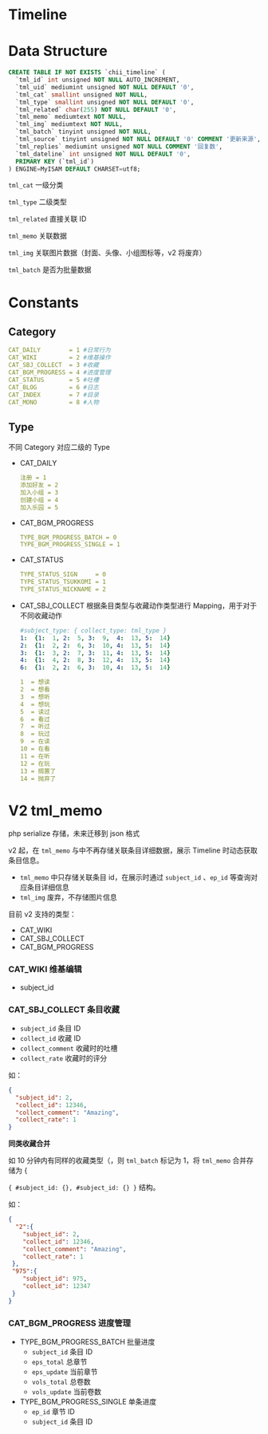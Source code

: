 # Timeline

# Data Structure

```sql
CREATE TABLE IF NOT EXISTS `chii_timeline` (
  `tml_id` int unsigned NOT NULL AUTO_INCREMENT,
  `tml_uid` mediumint unsigned NOT NULL DEFAULT '0',
  `tml_cat` smallint unsigned NOT NULL,
  `tml_type` smallint unsigned NOT NULL DEFAULT '0',
  `tml_related` char(255) NOT NULL DEFAULT '0',
  `tml_memo` mediumtext NOT NULL,
  `tml_img` mediumtext NOT NULL,
  `tml_batch` tinyint unsigned NOT NULL,
  `tml_source` tinyint unsigned NOT NULL DEFAULT '0' COMMENT '更新来源',
  `tml_replies` mediumint unsigned NOT NULL COMMENT '回复数',
  `tml_dateline` int unsigned NOT NULL DEFAULT '0',
  PRIMARY KEY (`tml_id`)
) ENGINE=MyISAM DEFAULT CHARSET=utf8;
```

`tml_cat` 一级分类

`tml_type` 二级类型

`tml_related` 直接关联 ID

`tml_memo` 关联数据

`tml_img` 关联图片数据（封面、头像、小组图标等，v2 将废弃）

`tml_batch` 是否为批量数据

# Constants

## Category

```yaml
CAT_DAILY        = 1 #日常行为
CAT_WIKI         = 2 #维基操作
CAT_SBJ_COLLECT  = 3 #收藏
CAT_BGM_PROGRESS = 4 #进度管理
CAT_STATUS       = 5 #吐槽
CAT_BLOG         = 6 #日志
CAT_INDEX        = 7 #目录
CAT_MONO         = 8 #人物
```

## Type

不同 Category 对应二级的 Type

- CAT_DAILY
    
    ```yaml
    注册 = 1
    添加好友 = 2
    加入小组 = 3
    创建小组 = 4
    加入乐园 = 5
    ```
    
- CAT_BGM_PROGRESS
    
    ```yaml
    TYPE_BGM_PROGRESS_BATCH = 0
    TYPE_BGM_PROGRESS_SINGLE = 1
    ```
    
- CAT_STATUS
    
    ```yaml
    TYPE_STATUS_SIGN     = 0
    TYPE_STATUS_TSUKKOMI = 1
    TYPE_STATUS_NICKNAME = 2
    ```
    
- CAT_SBJ_COLLECT 根据条目类型与收藏动作类型进行  Mapping，用于对于不同收藏动作
    
    ```yaml
    #subject_type: { collect_type: tml_type }
    1:  {1:  1, 2:  5, 3:  9,  4:  13, 5:  14}
    2:  {1:  2, 2:  6, 3:  10, 4:  13, 5:  14}
    3:  {1:  3, 2:  7, 3:  11, 4:  13, 5:  14}
    4:  {1:  4, 2:  8, 3:  12, 4:  13, 5:  14}
    6:  {1:  2, 2:  6, 3:  10, 4:  13, 5:  14}
    ```
    
    ```yaml
    1  = 想读
    2  = 想看
    3  = 想听
    4  = 想玩
    5  = 读过
    6  = 看过
    7  = 听过
    8  = 玩过
    9  = 在读
    10 = 在看
    11 = 在听
    12 = 在玩
    13 = 搁置了
    14 = 抛弃了
    ```
    

# V2 tml_memo

php serialize 存储，未来迁移到 json 格式

v2 起，在 `tml_memo` 与中不再存储关联条目详细数据，展示 Timeline 时动态获取条目信息。

- `tml_memo` 中只存储关联条目 id，在展示时通过 `subject_id` 、`ep_id` 等查询对应条目详细信息
- `tml_img` 废弃，不存储图片信息

目前 v2 支持的类型：

- CAT_WIKI
- CAT_SBJ_COLLECT
- CAT_BGM_PROGRESS

### CAT_WIKI 维基编辑

- subject_id

### CAT_SBJ_COLLECT 条目收藏

- `subject_id` 条目 ID
- `collect_id` 收藏 ID
- `collect_comment` 收藏时的吐槽
- `collect_rate` 收藏时的评分

如：

```json
{
  "subject_id": 2,
  "collect_id": 12346,
  "collect_comment": "Amazing",
  "collect_rate": 1
}
```

**同类收藏合并**

如 10 分钟内有同样的收藏类型（，则 `tml_batch` 标记为 1，将 `tml_memo` 合并存储为 {

`{ #subject_id: {}, #subject_id: {} }` 结构。

如：

```json
{
  "2":{
    "subject_id": 2,
    "collect_id": 12346,
    "collect_comment": "Amazing",
    "collect_rate": 1
 },
 "975":{
    "subject_id": 975,
    "collect_id": 12347
 }
}
```

### CAT_BGM_PROGRESS 进度管理

- TYPE_BGM_PROGRESS_BATCH 批量进度
    - `subject_id` 条目 ID
    - `eps_total` 总章节
    - `eps_update` 当前章节
    - `vols_total` 总卷数
    - `vols_update` 当前卷数
- TYPE_BGM_PROGRESS_SINGLE 单条进度
    - `ep_id` 章节 ID
    - `subject_id` 条目 ID
